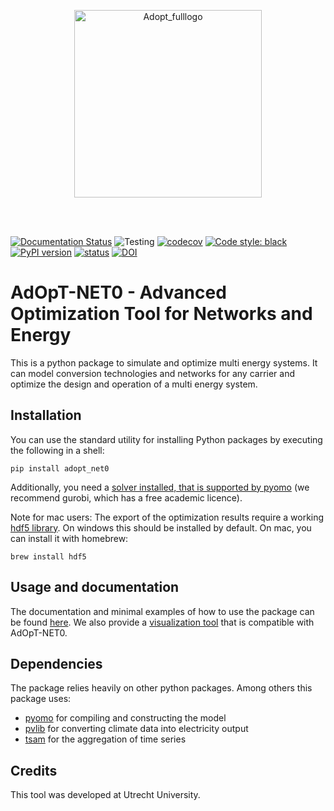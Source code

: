 <p align="center">
  <img src="https://github.com/user-attachments/assets/b93fd630-6379-4c4f-b77b-96e9ab00f7c4" alt="Adopt_fulllogo" width="300"/>
</p>

<br><br>

[![Documentation Status](https://readthedocs.org/projects/adopt-net0/badge/?version=latest)](https://adopt-net0.readthedocs.io/en/latest/?badge=latest)
![Testing](https://github.com/UU-ER/AdOpT-NET0/actions/workflows/00deploy.yml/badge.svg?branch=develop)
[![codecov](https://codecov.io/gh/UU-ER/AdOpT-NET0/graph/badge.svg?token=RVR402OGG0)](https://codecov.io/gh/UU-ER/AdOpT-NET0)
[![Code style: black](https://img.shields.io/badge/code%20style-black-000000.svg)](https://github.com/psf/black)
[![PyPI version](https://badge.fury.io/py/adopt-net0.svg)](https://pypi.org/project/adopt-net0/)
[![status](https://joss.theoj.org/papers/12578885161d419241e50c5e745b7a11/status.svg)](https://joss.theoj.org/papers/12578885161d419241e50c5e745b7a11)
[![DOI](https://zenodo.org/badge/DOI/10.5281/zenodo.13384688.svg)](https://doi.org/10.5281/zenodo.13384688)

# AdOpT-NET0 - Advanced Optimization Tool for Networks and Energy

This is a python package to simulate and optimize multi energy systems. It can 
model conversion technologies and networks for any carrier and optimize the 
design and operation of a multi energy system.

## Installation
You can use the standard utility for installing Python packages by executing the
following in a shell:

```pip install adopt_net0```

Additionally, you need a [solver installed, that is supported by pyomo](https://pyomo.readthedocs.io/en/stable/solving_pyomo_models.html#supported-solvers)
(we recommend gurobi, which has a free academic licence).

Note for mac users: The export of the optimization results require a working
[hdf5 library](https://www.hdfgroup.org/solutions/hdf5/). On windows this should be
installed by default. On mac, you can install it with homebrew:

```brew install hdf5```

## Usage and documentation
The documentation and minimal examples of how to use the package can be found 
[here](https://adopt-net0.readthedocs.io/en/latest/index.html). We also provide a 
[visualization tool](https://resultvisualization.streamlit.app/) that is compatible 
with AdOpT-NET0.

## Dependencies
The package relies heavily on other python packages. Among others this package uses:

- [pyomo](https://github.com/Pyomo/pyomo) for compiling and constructing the model
- [pvlib](https://github.com/pvlib/pvlib-python) for converting climate data into 
  electricity output
- [tsam](https://github.com/FZJ-IEK3-VSA/tsam) for the aggregation of time series

## Credits
This tool was developed at Utrecht University.
